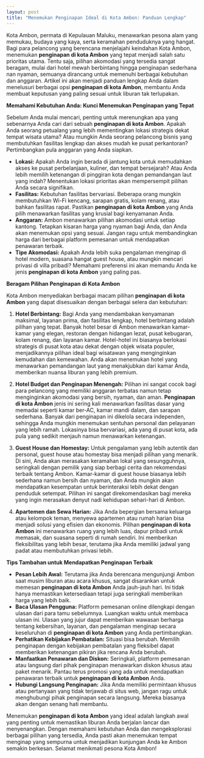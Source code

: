 ```yaml
---
layout: post
title: "Menemukan Penginapan Ideal di Kota Ambon: Panduan Lengkap"
---
```


Kota Ambon, permata di Kepulauan Maluku, menawarkan pesona alam yang memukau, budaya yang kaya, serta keramahan penduduknya yang hangat. Bagi para pelancong yang berencana menjelajahi keindahan Kota Ambon, menemukan **penginapan di kota Ambon** yang tepat menjadi salah satu prioritas utama. Tentu saja, pilihan akomodasi yang tersedia sangat beragam, mulai dari hotel mewah berbintang hingga penginapan sederhana nan nyaman, semuanya dirancang untuk memenuhi berbagai kebutuhan dan anggaran. Artikel ini akan menjadi panduan lengkap Anda dalam menelusuri berbagai opsi **penginapan di kota Ambon**, membantu Anda membuat keputusan yang paling sesuai untuk liburan tak terlupakan.

**Memahami Kebutuhan Anda: Kunci Menemukan Penginapan yang Tepat**

Sebelum Anda mulai mencari, penting untuk merenungkan apa yang sebenarnya Anda cari dari sebuah **penginapan di kota Ambon**. Apakah Anda seorang petualang yang lebih mementingkan lokasi strategis dekat tempat wisata utama? Atau mungkin Anda seorang pelancong bisnis yang membutuhkan fasilitas lengkap dan akses mudah ke pusat perkantoran? Pertimbangkan pula anggaran yang Anda siapkan.

*   **Lokasi:** Apakah Anda ingin berada di jantung kota untuk memudahkan akses ke pusat perbelanjaan, kuliner, dan tempat bersejarah? Atau Anda lebih memilih ketenangan di pinggiran kota dengan pemandangan laut yang indah? Menentukan lokasi prioritas akan mempersempit pilihan Anda secara signifikan.
*   **Fasilitas:** Kebutuhan fasilitas bervariasi. Beberapa orang mungkin membutuhkan Wi-Fi kencang, sarapan gratis, kolam renang, atau bahkan fasilitas rapat. Pastikan **penginapan di kota Ambon** yang Anda pilih menawarkan fasilitas yang krusial bagi kenyamanan Anda.
*   **Anggaran:** Ambon menawarkan pilihan akomodasi untuk setiap kantong. Tetapkan kisaran harga yang nyaman bagi Anda, dan Anda akan menemukan opsi yang sesuai. Jangan ragu untuk membandingkan harga dari berbagai platform pemesanan untuk mendapatkan penawaran terbaik.
*   **Tipe Akomodasi:** Apakah Anda lebih suka pengalaman menginap di hotel modern, suasana hangat guest house, atau mungkin mencari privasi di villa pribadi? Memahami preferensi ini akan memandu Anda ke jenis **penginapan di kota Ambon** yang paling pas.

**Beragam Pilihan Penginapan di Kota Ambon**

Kota Ambon menyediakan berbagai macam pilihan **penginapan di kota Ambon** yang dapat disesuaikan dengan berbagai selera dan kebutuhan:

1.  **Hotel Berbintang:** Bagi Anda yang mendambakan kenyamanan maksimal, layanan prima, dan fasilitas lengkap, hotel berbintang adalah pilihan yang tepat. Banyak hotel besar di Ambon menawarkan kamar-kamar yang elegan, restoran dengan hidangan lezat, pusat kebugaran, kolam renang, dan layanan kamar. Hotel-hotel ini biasanya berlokasi strategis di pusat kota atau dekat dengan objek wisata populer, menjadikannya pilihan ideal bagi wisatawan yang menginginkan kemudahan dan kemewahan. Anda akan menemukan hotel yang menawarkan pemandangan laut yang menakjubkan dari kamar Anda, memberikan nuansa liburan yang lebih premium.

2.  **Hotel Budget dan Penginapan Menengah:** Pilihan ini sangat cocok bagi para pelancong yang memiliki anggaran terbatas namun tetap menginginkan akomodasi yang bersih, nyaman, dan aman. **Penginapan di kota Ambon** jenis ini sering kali menawarkan fasilitas dasar yang memadai seperti kamar ber-AC, kamar mandi dalam, dan sarapan sederhana. Banyak dari penginapan ini dikelola secara independen, sehingga Anda mungkin menemukan sentuhan personal dan pelayanan yang lebih ramah. Lokasinya bisa bervariasi, ada yang di pusat kota, ada pula yang sedikit menjauh namun menawarkan ketenangan.

3.  **Guest House dan Homestay:** Untuk pengalaman yang lebih autentik dan personal, guest house atau homestay bisa menjadi pilihan yang menarik. Di sini, Anda akan merasakan keramahan lokal yang sesungguhnya, seringkali dengan pemilik yang siap berbagi cerita dan rekomendasi terbaik tentang Ambon. Kamar-kamar di guest house biasanya lebih sederhana namun bersih dan nyaman, dan Anda mungkin akan mendapatkan kesempatan untuk berinteraksi lebih dekat dengan penduduk setempat. Pilihan ini sangat direkomendasikan bagi mereka yang ingin merasakan denyut nadi kehidupan sehari-hari di Ambon.

4.  **Apartemen dan Sewa Harian:** Jika Anda bepergian bersama keluarga atau kelompok teman, menyewa apartemen atau rumah harian bisa menjadi solusi yang efisien dan ekonomis. Pilihan **penginapan di kota Ambon** ini menawarkan ruang yang lebih luas, dapur pribadi untuk memasak, dan suasana seperti di rumah sendiri. Ini memberikan fleksibilitas yang lebih besar, terutama jika Anda memiliki jadwal yang padat atau membutuhkan privasi lebih.

**Tips Tambahan untuk Mendapatkan Penginapan Terbaik**

*   **Pesan Lebih Awal:** Terutama jika Anda berencana mengunjungi Ambon saat musim liburan atau acara khusus, sangat disarankan untuk memesan **penginapan di kota Ambon** Anda jauh-jauh hari. Ini tidak hanya memastikan ketersediaan tetapi juga seringkali memberikan harga yang lebih baik.
*   **Baca Ulasan Pengguna:** Platform pemesanan online dilengkapi dengan ulasan dari para tamu sebelumnya. Luangkan waktu untuk membaca ulasan ini. Ulasan yang jujur dapat memberikan wawasan berharga tentang kebersihan, layanan, dan pengalaman menginap secara keseluruhan di **penginapan di kota Ambon** yang Anda pertimbangkan.
*   **Perhatikan Kebijakan Pembatalan:** Situasi bisa berubah. Memilih penginapan dengan kebijakan pembatalan yang fleksibel dapat memberikan ketenangan pikiran jika rencana Anda berubah.
*   **Manfaatkan Penawaran dan Diskon:** Seringkali, platform pemesanan atau langsung dari pihak penginapan menawarkan diskon khusus atau paket menarik. Pantau terus promosi yang ada untuk mendapatkan penawaran terbaik untuk **penginapan di kota Ambon** Anda.
*   **Hubungi Langsung Penginapan:** Jika Anda memiliki permintaan khusus atau pertanyaan yang tidak terjawab di situs web, jangan ragu untuk menghubungi pihak penginapan secara langsung. Mereka biasanya akan dengan senang hati membantu.

Menemukan **penginapan di kota Ambon** yang ideal adalah langkah awal yang penting untuk memastikan liburan Anda berjalan lancar dan menyenangkan. Dengan memahami kebutuhan Anda dan mengeksplorasi berbagai pilihan yang tersedia, Anda pasti akan menemukan tempat menginap yang sempurna untuk menjadikan kunjungan Anda ke Ambon semakin berkesan. Selamat menikmati pesona Kota Ambon!

